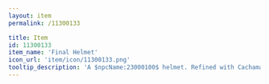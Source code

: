 ```yaml
---
layout: item
permalink: /11300133

title: Item
id: 11300133
item_name: 'Final Helmet'
icon_url: 'item/icon/11300133.png'
tooltip_description: 'A $npcName:23000100$ helmet. Refined with Cachamaxai stone shards. A product of the wisdom of ancient civilizations, it''s lighter and sturdier than it appears.'
---
```

